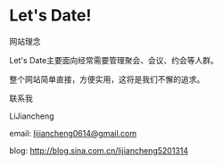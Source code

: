 Let's Date!
========
  
网站理念

  Let's Date主要面向经常需要管理聚会、会议、约会等人群。

  整个网站简单直接，方便实用，这将是我们不懈的追求。


联系我

  LiJiancheng

  email: lijiancheng0614@gmail.com

  blog: http://blog.sina.com.cn/lijiancheng5201314
